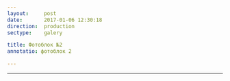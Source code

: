 ```yaml
---
layout:     post
date:       2017-01-06 12:30:18
direction:  production
sectype:    galery

title: Фотоблок №2 
annotatio: фотоблок 2

---
```


<section class="prod_galery">
    <div id="fotoblock-2" class="owl-carousel owl-theme">
        <a href="#galery" class="item"><div class="img_inline" style="background-image: url(../../../../images/prod/2_1.jpg"></div></a>
        <a href="#galery" class="item"><div class="img_inline" style="background-image: url(../../../../images/prod/2_2.jpg"></div></a>
        <a href="#galery" class="item"><div class="img_inline" style="background-image: url(../../../../images/prod/2_3.jpg"></div></a>
        <a href="#galery" class="item"><div class="img_inline" style="background-image: url(../../../../images/prod/2_4.jpg"></div></a>
        <a href="#galery" class="item"><div class="img_inline" style="background-image: url(../../../../images/prod/2_5.jpg"></div></a>
        <a href="#galery" class="item"><div class="img_inline" style="background-image: url(../../../../images/prod/2_6.jpg"></div></a>
    </div>
    <div class="container">
        <hr class="style-prod">
    </div>
</section>